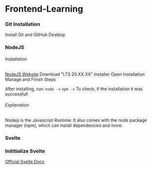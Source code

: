 # Frontend-Learning

### Git Installation

Install Git and GitHub Desktop

### NodeJS

###### Installation
[NodeJS Website](https://nodejs.org/)
Download "LTS 20.XX.XX" Installer
Open Installation Manage and Finish Steps

After installing, run:
`node -v`
`npm -v`
To check, if the installation it was successfull

###### Explanation

Nodejs is the Javascript Runtime. It also comes with the node package manager (npm), which can install dependencies and more.

### Svelte

### Inititialize Svelte

[Official Svelte Docs](https://svelte.dev/docs/introduction)

